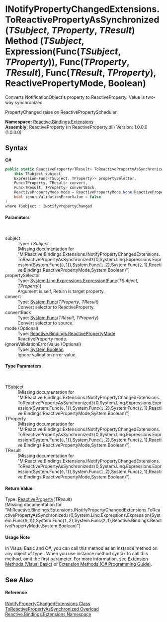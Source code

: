 # INotifyPropertyChangedExtensions.ToReactivePropertyAsSynchronized(*TSubject*, *TProperty*, *TResult*) Method (*TSubject*, Expression(Func(*TSubject*, *TProperty*)), Func(*TProperty*, *TResult*), Func(*TResult*, *TProperty*), ReactivePropertyMode, Boolean)
 


Converts NotificationObject's property to ReactiveProperty. Value is two-way synchronized.

PropertyChanged raise on ReactivePropertyScheduler.


**Namespace:**&nbsp;<a href="a9fb9c90-d2dd-7420-ec9a-3084892a7996">Reactive.Bindings.Extensions</a><br />**Assembly:**&nbsp;ReactiveProperty (in ReactiveProperty.dll) Version: 1.0.0.0 (1.0.0.0)

## Syntax

**C#**<br />
``` C#
public static ReactiveProperty<TResult> ToReactivePropertyAsSynchronized<TSubject, TProperty, TResult>(
	this TSubject subject,
	Expression<Func<TSubject, TProperty>> propertySelector,
	Func<TProperty, TResult> convert,
	Func<TResult, TProperty> convertBack,
	ReactivePropertyMode mode = ReactivePropertyMode.None|ReactivePropertyMode.DistinctUntilChanged|ReactivePropertyMode.RaiseLatestValueOnSubscribe,
	bool ignoreValidationErrorValue = false
)
where TSubject : INotifyPropertyChanged

```


#### Parameters
&nbsp;<dl><dt>subject</dt><dd>Type: *TSubject*<br />\[Missing <param name="subject"/> documentation for "M:Reactive.Bindings.Extensions.INotifyPropertyChangedExtensions.ToReactivePropertyAsSynchronized``3(``0,System.Linq.Expressions.Expression{System.Func{``0,``1}},System.Func{``1,``2},System.Func{``2,``1},Reactive.Bindings.ReactivePropertyMode,System.Boolean)"\]</dd><dt>propertySelector</dt><dd>Type: <a href="http://msdn2.microsoft.com/en-us/library/bb335710" target="_blank">System.Linq.Expressions.Expression</a>(<a href="http://msdn2.microsoft.com/en-us/library/bb549151" target="_blank">Func</a>(*TSubject*, *TProperty*))<br />Argument is self, Return is target property.</dd><dt>convert</dt><dd>Type: <a href="http://msdn2.microsoft.com/en-us/library/bb549151" target="_blank">System.Func</a>(*TProperty*, *TResult*)<br />Convert selector to ReactiveProperty.</dd><dt>convertBack</dt><dd>Type: <a href="http://msdn2.microsoft.com/en-us/library/bb549151" target="_blank">System.Func</a>(*TResult*, *TProperty*)<br />Convert selector to source.</dd><dt>mode (Optional)</dt><dd>Type: <a href="0417bb4d-0308-0a3d-6c58-5ed554a7399f">Reactive.Bindings.ReactivePropertyMode</a><br />ReactiveProperty mode.</dd><dt>ignoreValidationErrorValue (Optional)</dt><dd>Type: <a href="http://msdn2.microsoft.com/en-us/library/a28wyd50" target="_blank">System.Boolean</a><br />Ignore validation error value.</dd></dl>

#### Type Parameters
&nbsp;<dl><dt>TSubject</dt><dd>\[Missing <typeparam name="TSubject"/> documentation for "M:Reactive.Bindings.Extensions.INotifyPropertyChangedExtensions.ToReactivePropertyAsSynchronized``3(``0,System.Linq.Expressions.Expression{System.Func{``0,``1}},System.Func{``1,``2},System.Func{``2,``1},Reactive.Bindings.ReactivePropertyMode,System.Boolean)"\]</dd><dt>TProperty</dt><dd>\[Missing <typeparam name="TProperty"/> documentation for "M:Reactive.Bindings.Extensions.INotifyPropertyChangedExtensions.ToReactivePropertyAsSynchronized``3(``0,System.Linq.Expressions.Expression{System.Func{``0,``1}},System.Func{``1,``2},System.Func{``2,``1},Reactive.Bindings.ReactivePropertyMode,System.Boolean)"\]</dd><dt>TResult</dt><dd>\[Missing <typeparam name="TResult"/> documentation for "M:Reactive.Bindings.Extensions.INotifyPropertyChangedExtensions.ToReactivePropertyAsSynchronized``3(``0,System.Linq.Expressions.Expression{System.Func{``0,``1}},System.Func{``1,``2},System.Func{``2,``1},Reactive.Bindings.ReactivePropertyMode,System.Boolean)"\]</dd></dl>

#### Return Value
Type: <a href="f3535edb-3165-1739-6d01-0a18033afe61">ReactiveProperty</a>(*TResult*)<br />\[Missing <returns> documentation for "M:Reactive.Bindings.Extensions.INotifyPropertyChangedExtensions.ToReactivePropertyAsSynchronized``3(``0,System.Linq.Expressions.Expression{System.Func{``0,``1}},System.Func{``1,``2},System.Func{``2,``1},Reactive.Bindings.ReactivePropertyMode,System.Boolean)"\]

#### Usage Note
In Visual Basic and C#, you can call this method as an instance method on any object of type . When you use instance method syntax to call this method, omit the first parameter. For more information, see <a href="http://msdn.microsoft.com/en-us/library/bb384936.aspx">Extension Methods (Visual Basic)</a> or <a href="http://msdn.microsoft.com/en-us/library/bb383977.aspx">Extension Methods (C# Programming Guide)</a>.

## See Also


#### Reference
<a href="75b4aa8b-1a1b-695d-75e8-c258133da5f3">INotifyPropertyChangedExtensions Class</a><br /><a href="2273bcb4-194e-d999-9801-52ac075552a6">ToReactivePropertyAsSynchronized Overload</a><br /><a href="a9fb9c90-d2dd-7420-ec9a-3084892a7996">Reactive.Bindings.Extensions Namespace</a><br />